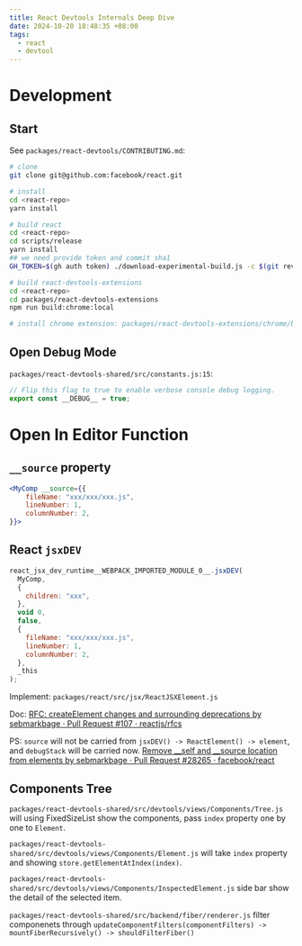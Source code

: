 ```yaml
---
title: React Devtools Internals Deep Dive
date: 2024-10-20 18:48:35 +08:00
tags:
  - react
  - devtool
---
```


# Development

## Start

See `packages/react-devtools/CONTRIBUTING.md`:

```sh
# clone
git clone git@github.com:facebook/react.git

# install
cd <react-repo>
yarn install

# build react
cd <react-repo>
cd scripts/release
yarn install
## we need provide token and commit sha1
GH_TOKEN=$(gh auth token) ./download-experimental-build.js -c $(git rev-parse main)

# build react-devtools-extensions
cd <react-repo>
cd packages/react-devtools-extensions
npm run build:chrome:local

# install chrome extension: packages/react-devtools-extensions/chrome/build/unpacked
```

## Open Debug Mode

`packages/react-devtools-shared/src/constants.js:15`:

```js
// Flip this flag to true to enable verbose console debug logging.
export const __DEBUG__ = true;
```

# Open In Editor Function

## `__source` property

```jsx
<MyComp __source={{
    fileName: "xxx/xxx/xxx.js",
    lineNumber: 1,
    columnNumber: 2,
}}>
```

## React `jsxDEV`

```js
react_jsx_dev_runtime__WEBPACK_IMPORTED_MODULE_0__.jsxDEV(
  MyComp,
  {
    children: "xxx",
  },
  void 0,
  false,
  {
    fileName: "xxx/xxx/xxx.js",
    lineNumber: 1,
    columnNumber: 2,
  },
  _this
);
```

Implement: `packages/react/src/jsx/ReactJSXElement.js`

Doc: [RFC: createElement changes and surrounding deprecations by sebmarkbage · Pull Request #107 · reactjs/rfcs](https://github.com/reactjs/rfcs/pull/107)

PS: `source` will not be carried from `jsxDEV() -> ReactElement() -> element`, and `debugStack` will be carried now. [Remove \_\_self and \_\_source location from elements by sebmarkbage · Pull Request #28265 · facebook/react](https://github.com/facebook/react/pull/28265)

## Components Tree

`packages/react-devtools-shared/src/devtools/views/Components/Tree.js` will using FixedSizeList show the components, pass `index` property one by one to `Element`.

`packages/react-devtools-shared/src/devtools/views/Components/Element.js` will take `index` property and showing `store.getElementAtIndex(index)`.

<!-- `packages/react-devtools-shared/src/devtools/store.js` store the tree data. -->

`packages/react-devtools-shared/src/devtools/views/Components/InspectedElement.js` side bar show the detail of the selected item.

`packages/react-devtools-shared/src/backend/fiber/renderer.js` filter componenets through `updateComponentFilters(componentFilters) -> mountFiberRecursively() -> shouldFilterFiber()`
